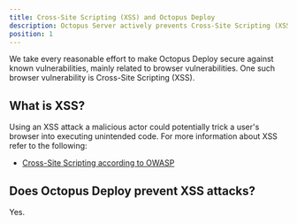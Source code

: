 ```yaml
---
title: Cross-Site Scripting (XSS) and Octopus Deploy
description: Octopus Server actively prevents Cross-Site Scripting (XSS) using a number of preventative measures.
position: 1
---
```


We take every reasonable effort to make Octopus Deploy secure against known vulnerabilities, mainly related to browser vulnerabilities. One such browser vulnerability is Cross-Site Scripting (XSS).

## What is XSS?

Using an XSS attack a malicious actor could potentially trick a user's browser into executing unintended code. For more information about XSS refer to the following:

- [Cross-Site Scripting according to OWASP](https://www.owasp.org/index.php/Cross-site_Scripting_(XSS))

## Does Octopus Deploy prevent XSS attacks?

Yes.